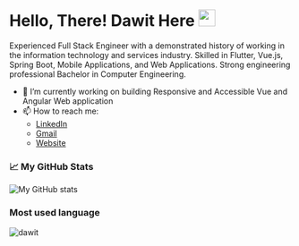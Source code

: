 # Hello, There! Dawit Here <img src="https://raw.githubusercontent.com/MartinHeinz/MartinHeinz/master/wave.gif" width="30px">

Experienced Full Stack Engineer with a demonstrated history of working in the information technology and services industry. Skilled in Flutter, Vue.js, Spring Boot, Mobile Applications, and Web Applications. Strong engineering professional Bachelor in Computer Engineering.
<br>
- 🔭 I’m currently working on building Responsive and Accessible Vue and Angular Web application
- 📫 How to reach me: <ul><li><a href="https://www.linkedin.com/in/dawith305/">LinkedIn<a/></li><li><a href="mailto:dawith305@gmail.com">Gmail<a/></li><li><a href="https://festive-golick-58ec64.netlify.app/">Website<a/></li></ul>

### 📈 My GitHub Stats
  
![My GitHub stats](https://github-readme-stats.vercel.app/api?username=dawith305&count_private=true)

### Most used language

<img align="left" src="https://github-readme-stats.vercel.app/api/top-langs?username=dawith305&show_icons=true&locale=en&layout=compact" alt="dawit" />

<br/>


